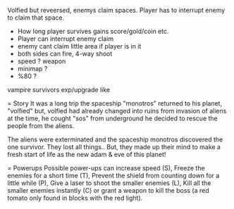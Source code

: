 Volfied but reveersed, enemys claim spaces. Player has to interrupt enemy to claim that space.
- How long player survives gains score/gold/coin etc.
- Player can interrupt enemy claim
- enemy cant claim little area if player is in it
- both sides can fire, 4-way shoot
- speed ? weapon
- minimap ?
- %80 ? 

vampire survivors exp/upgrade like

= Story
It was a long trip the spaceship "monotros" returned to his planet, "volfied"
but, volfied had already changed into ruins from invasion of aliens
at the time, he cought "sos" from underground he decided to rescue the
people from the aliens.

The aliens were exterminated and the spaceship monotros discovered the one survivor.
They lost all things.. But, they made up their mind to make a fresh start of life
as the new adam & eve of this planet!

= Powerups
Possible power-ups can increase speed (S), 
Freeze the enemies for a short time (T), 
Prevent the shield from counting down for a little while (P), 
Give a laser to shoot the smaller enemies (L), 
Kill all the smaller enemies instantly (C) or grant a weapon to kill the boss (a red tomato only found in blocks with the red light).
